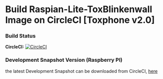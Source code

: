 # Build Raspian-Lite-ToxBlinkenwall Image on CircleCI [Toxphone v2.0]

### Build Status

**CircleCI:** [![CircleCI](https://circleci.com/gh/zoff99/ToxBlinkenwall_raspi_lite_image/tree/toxphonev20.png?style=badge)](https://circleci.com/gh/zoff99/ToxBlinkenwall_raspi_lite_image)

### Development Snapshot Version (Raspberry PI)

the latest Development Snapshot can be downloaded from CircleCI, [here](https://circleci.com/api/v1.1/project/github/zoff99/ToxBlinkenwall_raspi_lite_image/latest/artifacts/0/deploy/image-Raspbian-lite.zip?filter=successful&branch=toxphonev20)
